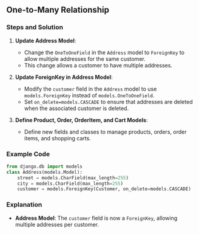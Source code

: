 ## One-to-Many Relationship

### Steps and Solution

1. **Update Address Model**:
   - Change the `OneToOneField` in the `Address` model to `ForeignKey` to allow multiple addresses for the same customer.
   - This change allows a customer to have multiple addresses.

2. **Update ForeignKey in Address Model**:
   - Modify the `customer` field in the `Address` model to use `models.ForeignKey` instead of `models.OneToOneField`.
   - Set `on_delete=models.CASCADE` to ensure that addresses are deleted when the associated customer is deleted.

3. **Define Product, Order, OrderItem, and Cart Models**:
   - Define new fields and classes to manage products, orders, order items, and shopping carts.

### Example Code

```python
from django.db import models
class Address(models.Model):
    street = models.CharField(max_length=255)
    city = models.CharField(max_length=255)
    customer = models.ForeignKey(Customer, on_delete=models.CASCADE)
```

### Explanation

- **Address Model**: The `customer` field is now a `ForeignKey`, allowing multiple addresses per customer.

